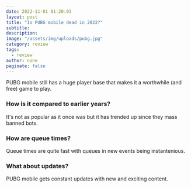 ```yaml
---
date: 2022-11-01 01:20:03
layout: post
title: "Is PUBG mobile dead in 2022?"
subtitle:
description:
image: "/assets/img/uploads/pubg.jpg"
category: review
tags:
  - review
author: none
paginate: false
---
```

PUBG mobile still has a huge player base that makes it a worthwhile (and free) game to play.

### How is it compared to earlier years?
It's not as popular as it once was but it has trended up since they mass banned bots.

### How are queue times?
Queue times are quite fast with queues in new events being instantenious.



### What about updates?
PUBG mobile gets constant updates with new and exciting content.
